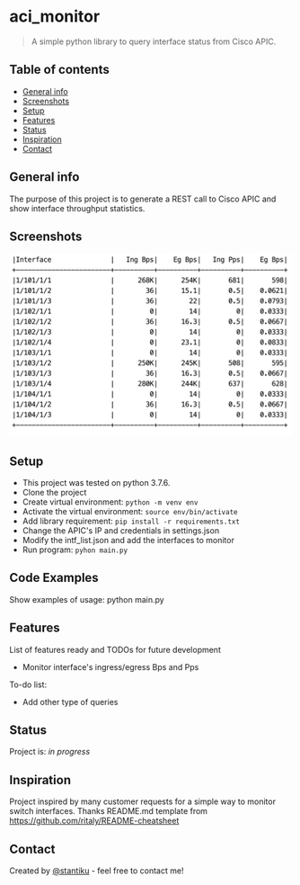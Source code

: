 # aci_monitor
> A simple python library to query interface status from Cisco APIC.

## Table of contents
* [General info](#general-info)
* [Screenshots](#screenshots)
* [Setup](#setup)
* [Features](#features)
* [Status](#status)
* [Inspiration](#inspiration)
* [Contact](#contact)

## General info
The purpose of this project is to generate a REST call to Cisco APIC and show interface throughput statistics.

## Screenshots
![Example screenshot](./img/aci_monitor_screenshot.png)

## Setup
* This project was tested on python 3.7.6.
* Clone the project
* Create virtual environment: `python -m venv env`
* Activate the virtual environment: `source env/bin/activate`
* Add library requirement: `pip install -r requirements.txt`
* Change the APIC's IP and credentials in settings.json
* Modify the intf_list.json and add the interfaces to monitor
* Run program: `pyhon main.py`

## Code Examples
Show examples of usage:
python main.py

## Features
List of features ready and TODOs for future development
* Monitor interface's ingress/egress Bps and Pps

To-do list:
* Add other type of queries

## Status
Project is: _in progress_

## Inspiration
Project inspired by many customer requests for a simple way to monitor switch interfaces.
Thanks README.md template from https://github.com/ritaly/README-cheatsheet

## Contact
Created by [@stantiku](https://github.com/stantiku) - feel free to contact me!
